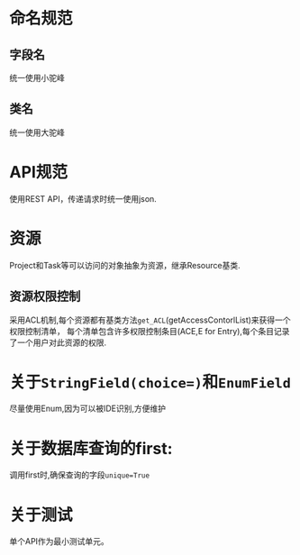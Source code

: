 # 命名规范

## 字段名
统一使用小驼峰

## 类名
统一使用大驼峰

# API规范

使用REST API，传递请求时统一使用json.

# 资源
Project和Task等可以访问的对象抽象为资源，继承Resource基类.

## 资源权限控制

采用ACL机制,每个资源都有基类方法`get_ACL`(getAccessContorlList)来获得一个权限控制清单，
每个清单包含许多权限控制条目(ACE,E for Entry),每个条目记录了一个用户对此资源的权限.

# 关于`StringField(choice=)`和`EnumField`
尽量使用Enum,因为可以被IDE识别,方便维护

# 关于数据库查询的first:
调用first时,确保查询的字段`unique=True`

# 关于测试
单个API作为最小测试单元。